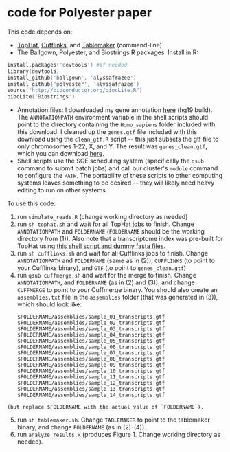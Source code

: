 code for Polyester paper
==============

This code depends on:
* [TopHat](http://tophat.cbcb.umd.edu/index.shtml), [Cufflinks](http://cufflinks.cbcb.umd.edu/), and [Tablemaker](https://github.com/alyssafrazee/ballgown/tree/master/tablemaker) (command-line)
* The Ballgown, Polyester, and Biostrings R packages. Install in R:
```S
install.packages('devtools') #if needed
library(devtools)
install_github('ballgown', 'alyssafrazee')
install_github('polyester', 'alyssafrazee')
source("http://bioconductor.org/biocLite.R")
biocLite('Biostrings')
```
* Annotation files: I downloaded my gene annotation [here](http://tophat.cbcb.umd.edu/igenomes.shtml) (hg19 build). The `ANNOTATIONPATH` environment variable in the shell scripts should point to the directory containing the `Homo_sapiens` folder included with this download. I cleaned up the `genes.gtf` file included with this download using the `clean_gtf.R` script -- this just subsets the gtf file to only chromosomes 1-22, X, and Y. The result was `genes_clean.gtf`, which you can download [here](https://drive.google.com/file/d/0B2HiqINPidEUelF3MkdxMXNNYlE/edit?usp=sharing). 
* Shell scripts use the SGE scheduling system (specifically the `qsub` command to submit batch jobs) and call our cluster's `module` command to configure the `PATH`. The portability of these scripts to other computing systems leaves something to be desired -- they will likely need heavy editing to run on other systems.

To use this code:  
  1. run `simulate_reads.R` (change working directory as needed)  
  2. run `sh tophat.sh` and wait for all TopHat jobs to finish. Change `ANNOTATIONPATH` and `FOLDERNAME` (`FOLDERNAME` should be the working directory from (1)). Also note that a transcriptome index was pre-built for TopHat using [this shell script and dummy fasta files](https://github.com/alyssafrazee/ballgown_code/tree/master/simulations/tophat_transcriptome).  
  3. run `sh cufflinks.sh` and wait for all Cufflinks jobs to finish. Change `ANNOTATIONPATH` and `FOLDERNAME` (same as in (2)), `CUFFLINKS` (to point to your Cufflinks binary), and `GTF` (to point to `genes_clean.gtf`)  
  4. run `qsub cuffmerge.sh` and wait for the merge to finish. Change `ANNOTATIONPATH`, and `FOLDERNAME` (as in (2) and (3)), and change `CUFFMERGE` to point to your Cuffmerge binary. You should also create an `assemblies.txt` file in the `assemblies` folder (that was generated in (3)), which should look like:
        ```
        $FOLDERNAME/assemblies/sample_01_transcripts.gtf
        $FOLDERNAME/assemblies/sample_02_transcripts.gtf
        $FOLDERNAME/assemblies/sample_03_transcripts.gtf
        $FOLDERNAME/assemblies/sample_04_transcripts.gtf
        $FOLDERNAME/assemblies/sample_05_transcripts.gtf
        $FOLDERNAME/assemblies/sample_06_transcripts.gtf
        $FOLDERNAME/assemblies/sample_07_transcripts.gtf
        $FOLDERNAME/assemblies/sample_08_transcripts.gtf
        $FOLDERNAME/assemblies/sample_09_transcripts.gtf
        $FOLDERNAME/assemblies/sample_10_transcripts.gtf
        $FOLDERNAME/assemblies/sample_11_transcripts.gtf
        $FOLDERNAME/assemblies/sample_12_transcripts.gtf
        $FOLDERNAME/assemblies/sample_13_transcripts.gtf
        $FOLDERNAME/assemblies/sample_14_transcripts.gtf
        ```
    (but replace $FOLDERNAME with the actual value of `FOLDERNAME`).  
  5. run `sh tablemaker.sh`. Change `TABLEMAKER` to point to the tablemaker binary, and change `FOLDERNAME` (as in (2)-(4)).  
  6. run `analyze_results.R` (produces Figure 1. Change working directory as needed).   


